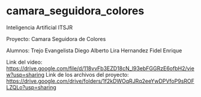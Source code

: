 # camara_seguidora_colores

Inteligencia Artificial ITSJR

Proyecto: Camara Seguidora de Colores

Alumnos:
Trejo Evangelista Diego Alberto
Lira Hernandez Fidel Enrique

Link del video:  https://drive.google.com/file/d/118vvFb3EZD18cN_l93ebFGGRzE6ofbH2/view?usp=sharing
Link de los archivos del proyecto: https://drive.google.com/drive/folders/1f2kDWOqRJRq2eeYwDPVfoP9sROFLZQLo?usp=sharing
